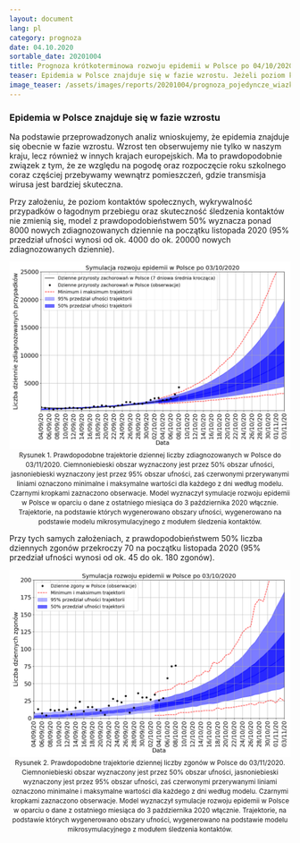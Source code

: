 ```yaml
---
layout: document
lang: pl
category: prognoza
date: 04.10.2020
sortable_date: 20201004
title: Prognoza krótkoterminowa rozwoju epidemii w Polsce po 04/10/2020
teaser: Epidemia w Polsce znajduje się w fazie wzrostu. Jeżeli poziom kontaktów społecznych, wykrywalność przypadków o łagodnym przebiegu oraz skuteczność śledzenia kontaktów nie ulegną zmianie, na początku listopada liczba dziennych nowych zdiagnozowanych przypadków wyniesie ponad 8000 z prawdopodobieństwem 50%, natomiast dzienna liczba zgonów - ponad 70.
image_teaser: /assets/images/reports/20201004/prognoza_pojedyncze_wiazki_03102020_backtracking_q0.6_pl_v8c_.png 
---
```


### Epidemia w Polsce znajduje się w fazie wzrostu

Na podstawie przeprowadzonych analiz wnioskujemy, że epidemia znajduje się obecnie w fazie wzrostu. Wzrost ten obserwujemy nie tylko w naszym kraju, lecz również w innych krajach europejskich. Ma to prawdopodobnie związek z tym, że ze względu na pogodę oraz rozpoczęcie roku szkolnego coraz częściej przebywamy wewnątrz pomieszczeń, gdzie transmisja wirusa jest bardziej skuteczna.

Przy założeniu, że poziom kontaktów społecznych, wykrywalność przypadków o łagodnym przebiegu oraz skuteczność śledzenia kontaktów nie zmienią się, model z prawdopodobieństwem 50% wyznacza ponad 8000 nowych zdiagnozowanych dziennie na początku listopada 2020 (95% przedział ufności wynosi od ok. 4000 do ok. 20000 nowych zdiagnozowanych dziennie).

<div style="text-align: center">
    <img src="/assets/images/reports/20201004/prognoza_pojedyncze_wiazki_03102020_backtracking_q0.6_pl_v8c_.png" style="display: block; margin: 0 auto;"/>
    <small>Rysunek 1. Prawdopodobne trajektorie dziennej liczby zdiagnozowanych w Polsce do 03/11/2020. Ciemnoniebieski obszar wyznaczony jest przez 50% obszar ufności, jasnoniebieski wyznaczony jest przez 95% obszar ufności, zaś czerwonymi przerywanymi liniami oznaczono minimalne i maksymalne wartości dla każdego z dni według modelu. Czarnymi kropkami zaznaczono obserwacje. Model wyznaczył symulacje rozwoju epidemii w Polsce w oparciu o dane z ostatniego miesiąca do 3 października 2020 włącznie. Trajektorie, na podstawie których wygenerowano obszary ufności, wygenerowano na podstawie modelu mikrosymulacyjnego z modułem śledzenia kontaktów.</small>
</div>

Przy tych samych założeniach, z prawdopodobieństwem 50% liczba dziennych zgonów przekroczy 70 na początku listopada 2020 (95% przedział ufności wynosi od ok. 45 do ok. 180 zgonów).

<div style="text-align: center">
    <img src="/assets/images/reports/20201004/prognoza_pojedyncze_wiazki_03102020_backtracking_q0.6_pl_v8_deaths_c.png" style="display: block; margin: 0 auto;"/>
    <small>Rysunek 2. Prawdopodobne trajektorie dziennej liczby zgonów w Polsce do 03/11/2020. Ciemnoniebieski obszar wyznaczony jest przez 50% obszar ufności, jasnoniebieski wyznaczony jest przez 95% obszar ufności, zaś czerwonymi przerywanymi liniami oznaczono minimalne i maksymalne wartości dla każdego z dni według modelu. Czarnymi kropkami zaznaczono obserwacje. Model wyznaczył symulacje rozwoju epidemii w Polsce w oparciu o dane z ostatniego miesiąca do 3 października 2020 włącznie. Trajektorie, na podstawie których wygenerowano obszary ufności, wygenerowano na podstawie modelu mikrosymulacyjnego z modułem śledzenia kontaktów.</small>
</div>
